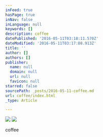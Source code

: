 ```yaml
---
inFeed: true
hasPage: true
inNav: false
inLanguage: null
keywords: []
description: coffee
datePublished: '2016-05-11T03:18:11.570Z'
dateModified: '2016-05-11T03:17:08.913Z'
title: ''
author: []
authors: []
publisher:
  name: null
  domain: null
  url: null
  favicon: null
starred: false
sourcePath: _posts/2016-05-11-coffee.md
url: coffee/index.html
_type: Article

---
```

![](https://the-grid-user-content.s3-us-west-2.amazonaws.com/c141f989-c913-416f-b11b-f96e2aaaaaf2.png)
![](https://the-grid-user-content.s3-us-west-2.amazonaws.com/eb9578d6-6285-4ad1-aeb5-da52f36037d2.jpg)

coffee